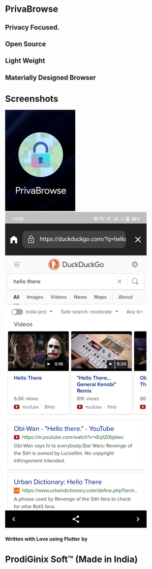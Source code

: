 # PrivaBrowse
## Privacy Focused.
## Open Source
## Light Weight
## Materially Designed Browser
# Screenshots
<img src="https://raw.githubusercontent.com/gautam7-github/PrivaBrowse/main/Screenshot_20210620_130213.jpg">
<img src="https://raw.githubusercontent.com/gautam7-github/PrivaBrowse/main/Screenshot_20210620_130241.jpg">

### Written with Love using Flutter by 
# ProdiGinix Soft™ (Made in India)
